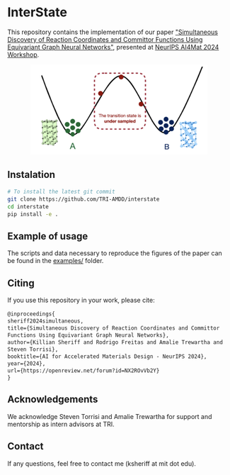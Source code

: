 # InterState 

This repository contains the implementation of our paper ["Simultaneous Discovery of Reaction Coordinates and Committor Functions Using Equivariant Graph Neural Networks"](https://openreview.net/forum?id=NX2ROvVb2Y), presented at [NeurIPS AI4Mat 2024 Workshop](https://sites.google.com/view/ai4mat).

<p align="center">
  <img src="docs/figures/logo.png" width="400" />
</p>

## Instalation 

```bash
# To install the latest git commit 
git clone https://github.com/TRI-AMDD/interstate
cd interstate
pip install -e .
```

## Example of usage

The scripts and data necessary to reproduce the figures of the paper can be found in the [examples/](examples/) folder.

## Citing
If you use this repository in your work, please cite:

```
@inproceedings{
sheriff2024simultaneous,
title={Simultaneous Discovery of Reaction Coordinates and Committor Functions Using Equivariant Graph Neural Networks},
author={Killian Sheriff and Rodrigo Freitas and Amalie Trewartha and Steven Torrisi},
booktitle={AI for Accelerated Materials Design - NeurIPS 2024},
year={2024},
url={https://openreview.net/forum?id=NX2ROvVb2Y}
}
```

## Acknowledgements
We acknowledge Steven Torrisi and Amalie Trewartha for support and mentorship as intern advisors at TRI.

## Contact
If any questions, feel free to contact me (ksheriff at mit dot edu).

